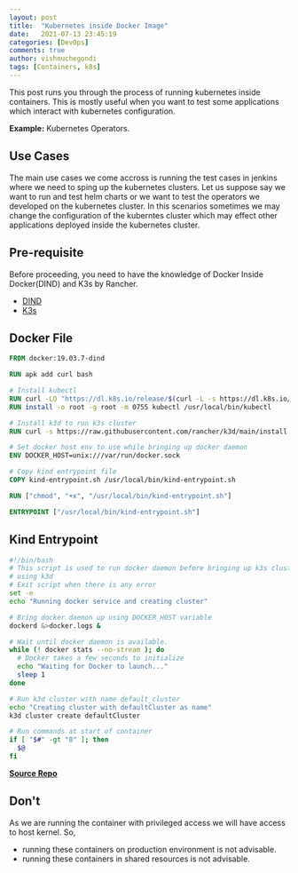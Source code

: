 ```yaml
---
layout: post
title:  "Kubernetes inside Docker Image"
date:   2021-07-13 23:45:19
categories: [DevOps]
comments: true
author: vishnuchegondi
tags: [Containers, k8s]
---
```


This post runs you through the process of running kubernetes inside containers. This is mostly useful when you want to test some applications which interact with kubernetes configuration. 

**Example:**  Kubernetes Operators.

<!--more-->

## Use Cases

The main use cases we come accross is running the test cases in jenkins where we need to sping up the kubernetes clusters. Let us suppose say we want to run and test helm charts or we want to test the operators we developed on the kubernetes cluster. In this scenarios sometimes we may change the configuration of the kuberntes cluster which may effect other applications deployed inside the kubernetes cluster.

## Pre-requisite

Before proceeding, you need to have the knowledge of Docker Inside Docker(DIND) and K3s by Rancher.

- [DIND](https://hub.docker.com/_/docker)
- [K3s](https://k3s.io/)

## Docker File

```dockerfile
FROM docker:19.03.7-dind

RUN apk add curl bash

# Install kubectl
RUN curl -LO "https://dl.k8s.io/release/$(curl -L -s https://dl.k8s.io/release/stable.txt)/bin/linux/amd64/kubectl"
RUN install -o root -g root -m 0755 kubectl /usr/local/bin/kubectl

# Install k3d to run k3s cluster
RUN curl -s https://raw.githubusercontent.com/rancher/k3d/main/install.sh | TAG=v4.0.0 bash

# Set docker host env to use while bringing up docker daemon
ENV DOCKER_HOST=unix:///var/run/docker.sock

# Copy kind entrypoint file
COPY kind-entrypoint.sh /usr/local/bin/kind-entrypoint.sh

RUN ["chmod", "+x", "/usr/local/bin/kind-entrypoint.sh"]

ENTRYPOINT ["/usr/local/bin/kind-entrypoint.sh"]
```

## Kind Entrypoint
```bash
#!/bin/bash
# This script is used to run docker daemon before bringing up k3s cluster
# using k3d
# Exit script when there is any error
set -e
echo "Running docker service and creating cluster"

# Bring docker daemon up using DOCKER_HOST variable 
dockerd &>docker.logs &

# Wait until docker daemon is available. 
while (! docker stats --no-stream ); do
  # Docker takes a few seconds to initialize
  echo "Waiting for Docker to launch..."
  sleep 1
done

# Run k3d cluster with name default_cluster
echo "Creating cluster with defaultCluster as name"
k3d cluster create defaultCluster

# Run commands at start of container
if [ "$#" -gt "0" ]; then
  $@
fi
```

[**Source Repo**](https://github.com/vishnu-chegondi/kind)

## Don't

As we are running the container with privileged access we will have access to host kernel. So,

- running these containers on production environment is not advisable.
- running these containers in shared resources is not advisable.

